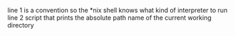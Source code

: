 line 1 is a convention so the *nix shell knows what kind of interpreter to run
line 2 script that prints the absolute path name of the current working directory
